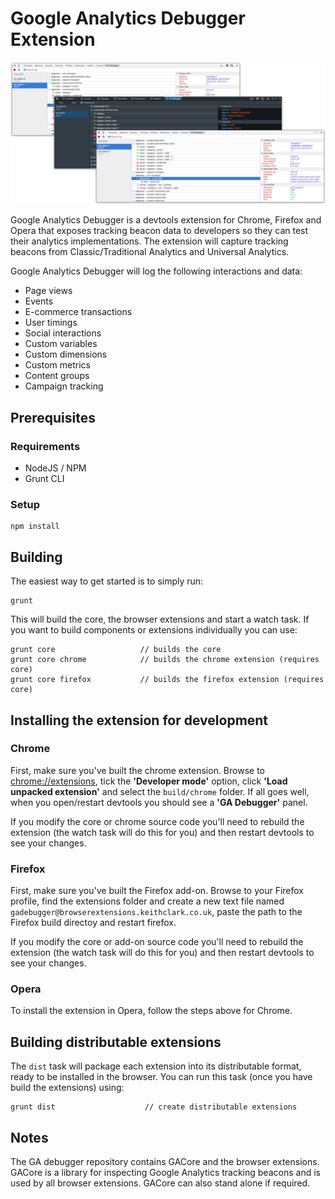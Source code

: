 # Google Analytics Debugger Extension

![Google Analytics Debugger in Chrome (above) and Firefox (below)](screengrab.png)

Google Analytics Debugger is a devtools extension for Chrome, Firefox and Opera that exposes tracking beacon data to developers so they can test their analytics implementations. The extension will capture tracking beacons from Classic/Traditional Analytics and Universal Analytics.

Google Analytics Debugger will log the following interactions and data:

* Page views
* Events
* E-commerce transactions
* User timings
* Social interactions
* Custom variables
* Custom dimensions
* Custom metrics
* Content groups
* Campaign tracking


## Prerequisites  

### Requirements

* NodeJS / NPM
* Grunt CLI


### Setup

    npm install


## Building

The easiest way to get started is to simply run:

    grunt

This will build the core, the browser extensions and start a watch task. If you want to build components or extensions individually you can use:

    grunt core                   // builds the core
    grunt core chrome            // builds the chrome extension (requires core)
    grunt core firefox           // builds the firefox extension (requires core)


## Installing the extension for development

### Chrome

First, make sure you've built the chrome extension. Browse to [chrome://extensions](chrome://extensions/), tick the **'Developer mode'** option, click **'Load unpacked extension'** and select the `build/chrome` folder. If all goes well, when you open/restart devtools you should see a **'GA Debugger'** panel.

If you modify the core or chrome source code you'll need to rebuild the extension (the watch task will do this for you) and then restart devtools to see your changes.

### Firefox

First, make sure you've built the Firefox add-on. Browse to your Firefox profile, find the extensions folder and create a new text file named `gadebugger@browserextensions.keithclark.co.uk`, paste the path to the Firefox build directoy and restart firefox.

If you modify the core or add-on source code you'll need to rebuild the extension (the watch task will do this for you) and then restart devtools to see your changes.

### Opera

To install the extension in Opera, follow the steps above for Chrome.


## Building distributable extensions

The `dist` task will package each extension into its distributable format, ready to be installed in the browser. You can run this task (once you have build the extensions) using:

	grunt dist                    // create distributable extensions


## Notes

The GA debugger repository contains GACore and the browser extensions. GACore is a library for inspecting Google Analytics tracking beacons and is used by all browser extensions. GACore can also stand alone if required.
